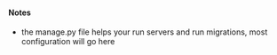 #### Notes

* the manage.py file helps your run servers and run migrations, most configuration will go here
